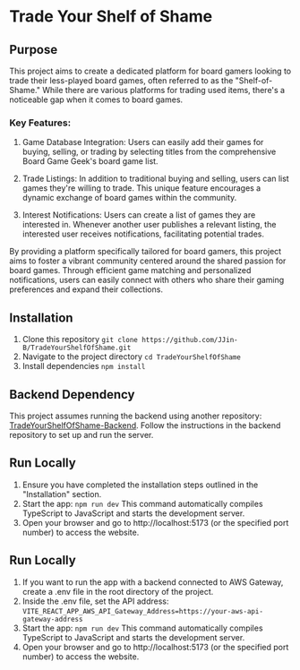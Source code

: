 # Trade Your Shelf of Shame

## Purpose
This project aims to create a dedicated platform for board gamers looking to trade their less-played board games, often referred to as the "Shelf-of-Shame." While there are various platforms for trading used items, there's a noticeable gap when it comes to board games.

### Key Features:
1. Game Database Integration:
Users can easily add their games for buying, selling, or trading by selecting titles from the comprehensive Board Game Geek's board game list.

2. Trade Listings:
In addition to traditional buying and selling, users can list games they're willing to trade. This unique feature encourages a dynamic exchange of board games within the community.

3. Interest Notifications:
Users can create a list of games they are interested in. Whenever another user publishes a relevant listing, the interested user receives notifications, facilitating potential trades.

By providing a platform specifically tailored for board gamers, this project aims to foster a vibrant community centered around the shared passion for board games. Through efficient game matching and personalized notifications, users can easily connect with others who share their gaming preferences and expand their collections.


## Installation
1. Clone this repository `git clone https://github.com/JJin-B/TradeYourShelfOfShame.git`
2. Navigate to the project directory `cd TradeYourShelfOfShame`
3. Install dependencies `npm install`

## Backend Dependency
This project assumes running the backend using another repository: [TradeYourShelfOfShame-Backend](https://github.com/JJin-B/TTYS-Backend). Follow the instructions in the backend repository to set up and run the server.


## Run Locally
1. Ensure you have completed the installation steps outlined in the "Installation" section.
2. Start the app:
 `npm run dev`
This command automatically compiles TypeScript to JavaScript and starts the development server.
3. Open your browser and go to http://localhost:5173 (or the specified port number) to access the website.

## Run Locally
1. If you want to run the app with a backend connected to AWS Gateway, create a .env file in the root directory of the project.
2. Inside the .env file, set the API address:
  `VITE_REACT_APP_AWS_API_Gateway_Address=https://your-aws-api-gateway-address`
3. Start the app:
 `npm run dev`
This command automatically compiles TypeScript to JavaScript and starts the development server.
4. Open your browser and go to http://localhost:5173 (or the specified port number) to access the website.


